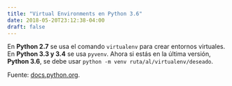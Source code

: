 ```yaml
---
title: "Virtual Environments en Python 3.6"
date: 2018-05-20T23:12:38-04:00
draft: false
---
```


En **Python 2.7** se usa el comando `virtualenv` para crear entornos virtuales.
En **Python 3.3 y 3.4** se usa `pyvenv`. Ahora si estás en la última versión, **Python 3.6**,
se debe usar `python -m venv ruta/al/virtualenv/deseado`.

Fuente: [docs.python.org](https://docs.python.org/3/library/venv.html).


